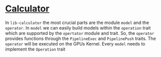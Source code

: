 # [Calculator](https://github.com/Use-AIrs/Use-Ai.rs/tree/main/crates/core/lib-calculator)

In `lib-calculator` the most crucial parts are the module `model` and the `operator`.
In `model` we can easily build models within the `operation` trait which are supported by the `opertator` module and trait.
So, the `operator` provides functions through the `PipelineExec` and `PipelinePush` traits.
The `operator` will be executed on the GPUs Kernel.
Every `model` needs to implement the `Operation` trait 